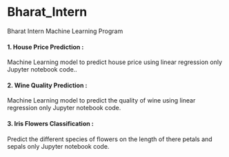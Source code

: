 # Bharat_Intern
Bharat Intern Machine Learning Program

#### 1. House Price Prediction :
Machine Learning model to predict house
price using linear regression only
Jupyter notebook code..

#### 2. Wine Quality Prediction :
Machine Learning model to predict the
quality of wine using linear regression
only Jupyter notebook code.

#### 3. Iris Flowers Classification :
Predict the different species of flowers on
the length of there petals and sepals
only Jupyter notebook code.
